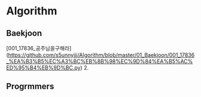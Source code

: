 # Algorithm

## Baekjoon
[001_17836_공주님을구해라] (https://github.com/s5unnyjjj/Algorithm/blob/master/01_Baekjoon/001_17836_%EA%B3%B5%EC%A3%BC%EB%8B%98%EC%9D%84%EA%B5%AC%ED%95%B4%EB%9D%BC.py)
2.
## Progrmmers
